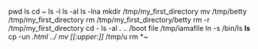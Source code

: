 pwd
ls
cd ~
ls -l
ls -al
ls -lna
mkdir /tmp/my_first_directory
mv /tmp/betty /tmp/my_first_directory
rm /tmp/my_first_directory/betty
rm -r /tmp/my_first_directory
cd -
ls -al . .. /boot
file /tmp/iamafile
ln -s /bin/ls __ls__
cp -un *.html ../
mv [[:upper:]]* /tmp/u
rm *~
